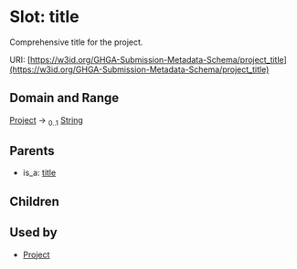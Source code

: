 
# Slot: title


Comprehensive title for the project.

URI: [https://w3id.org/GHGA-Submission-Metadata-Schema/project_title](https://w3id.org/GHGA-Submission-Metadata-Schema/project_title)


## Domain and Range

[Project](Project.md) &#8594;  <sub>0..1</sub> [String](types/String.md)

## Parents

 *  is_a: [title](title.md)

## Children


## Used by

 * [Project](Project.md)

